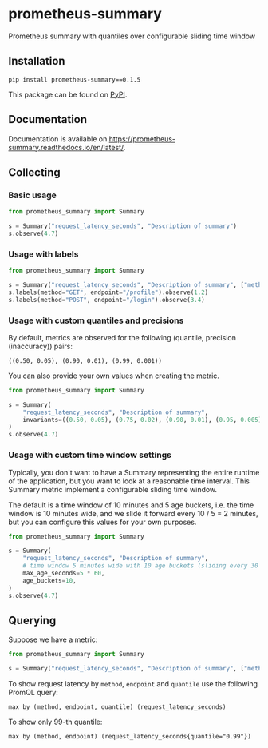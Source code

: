 # prometheus-summary
Prometheus summary with quantiles over configurable sliding time window

## Installation

```
pip install prometheus-summary==0.1.5
```
This package can be found on [PyPI](https://pypi.org/project/prometheus-summary/).

## Documentation
Documentation is available on https://prometheus-summary.readthedocs.io/en/latest/.

## Collecting

### Basic usage

```python
from prometheus_summary import Summary

s = Summary("request_latency_seconds", "Description of summary")
s.observe(4.7)
```

### Usage with labels

```python
from prometheus_summary import Summary

s = Summary("request_latency_seconds", "Description of summary", ["method", "endpoint"])
s.labels(method="GET", endpoint="/profile").observe(1.2)
s.labels(method="POST", endpoint="/login").observe(3.4)
```

### Usage with custom quantiles and precisions

By default, metrics are observed for the following (quantile, precision (inaccuracy)) pairs:

`((0.50, 0.05), (0.90, 0.01), (0.99, 0.001))`

You can also provide your own values when creating the metric.

```python
from prometheus_summary import Summary

s = Summary(
    "request_latency_seconds", "Description of summary",
    invariants=((0.50, 0.05), (0.75, 0.02), (0.90, 0.01), (0.95, 0.005), (0.99, 0.001)),
)
s.observe(4.7)
```

### Usage with custom time window settings

Typically, you don't want to have a Summary representing the entire runtime of the application,
but you want to look at a reasonable time interval. This Summary metric implement a configurable sliding time window.

The default is a time window of 10 minutes and 5 age buckets, i.e. the time window is 10 minutes wide, and
we slide it forward every 10 / 5 = 2 minutes, but you can configure this values for your own purposes.

```python
from prometheus_summary import Summary

s = Summary(
    "request_latency_seconds", "Description of summary",
    # time window 5 minutes wide with 10 age buckets (sliding every 30 seconds)
    max_age_seconds=5 * 60,
    age_buckets=10,
)
s.observe(4.7)
```

## Querying

Suppose we have a metric:

```python
from prometheus_summary import Summary

s = Summary("request_latency_seconds", "Description of summary", ["method", "endpoint"])
```

To show request latency by `method`, `endpoint` and `quantile` use the following PromQL query:
```
max by (method, endpoint, quantile) (request_latency_seconds)
```

To show only 99-th quantile:
```
max by (method, endpoint) (request_latency_seconds{quantile="0.99"})
```
